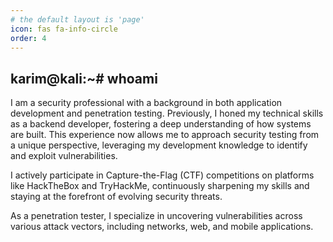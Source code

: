 ```yaml
---
# the default layout is 'page'
icon: fas fa-info-circle
order: 4
---
```




## karim@kali:~# whoami



I am a security professional with a background in both application development and penetration testing.  Previously, I honed my technical skills as a backend developer, fostering a deep understanding of how systems are built.  This experience now allows me to approach security testing from a unique perspective, leveraging my development knowledge to identify and exploit vulnerabilities.

I actively participate in Capture-the-Flag (CTF) competitions on platforms like HackTheBox and TryHackMe, continuously sharpening my skills and staying at the forefront of evolving security threats.

As a penetration tester, I specialize in uncovering vulnerabilities across various attack vectors, including networks, web, and mobile applications.


